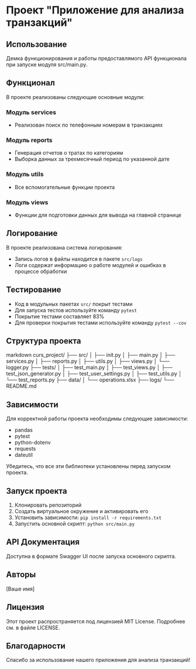 

# Проект "Приложение для анализа транзакций"

## Использование

Демка функционирования и работы предоставлямого API функционала при запуске модуля src/main.py.

## Функционал

В проекте реализованы следующие основные модули:

### Модуль services
- Реализован поиск по телефонным номерам в транзакциях

### Модуль reports
- Генерация отчетов о тратах по категориям
- Выборка данных за трехмесячный период по указанной дате

### Модуль utils
- Все вспомогательные функции проекта

### Модуль views
- Функции для подготовки данных для вывода на главной странице

## Логирование

В проекте реализована система логирования:
- Запись логов в файлы находится в пакете `src/logs`
- Логи содержат информацию о работе модулей и ошибках в процессе обработки

## Тестирование

- Код в модульных пакетах `src/` покрыт тестами
- Для запуска тестов используйте команду `pytest`
- Покрытие тестами составляет 83%
- Для проверки покрытия тестами используйте команду `pytest --cov`

## Структура проекта
markdown curs_project/ ├── src/ │ ├── init.py │ ├── main.py │ ├── services.py │ ├── reports.py │ ├── utils.py │ ├── views.py │ └── logger.py ├── tests/ │ ├── test_main.py │ ├── test_views.py │ ├── test_json_generator.py │ ├── test_user_settings.py │ ├── test_utils.py │ └── test_reports.py ├── data/ │ └── operations.xlsx ├── logs/ └── README.md


## Зависимости

Для корректной работы проекта необходимы следующие зависимости:

- pandas
- pytest
- python-dotenv
- requests
- dateutil

Убедитесь, что все эти библиотеки установлены перед запуском проекта.

## Запуск проекта

1. Клонировать репозиторий
2. Создать виртуальное окружение и активировать его
3. Установить зависимости: `pip install -r requirements.txt`
4. Запустить основной скрипт: `python src/main.py`

## API Документация

Доступна в формате Swagger UI после запуска основного скрипта.

## Авторы

[Ваше имя]

## Лицензия

Этот проект распространяется под лицензией MIT License. Подробнее см. в файле LICENSE.

## Благодарности

Спасибо за использование нашего приложения для анализа транзакций!